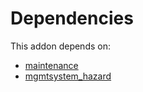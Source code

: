 # Dependencies

This addon depends on:

- [maintenance](https://github.com/bringout/oca-ocb-vertical-industry/tree/f78231ad48f144fe88f67c934e7763de30ea55d2/odoo-bringout-oca-ocb-maintenance)
- [mgmtsystem_hazard](https://github.com/bringout/oca-technical)
